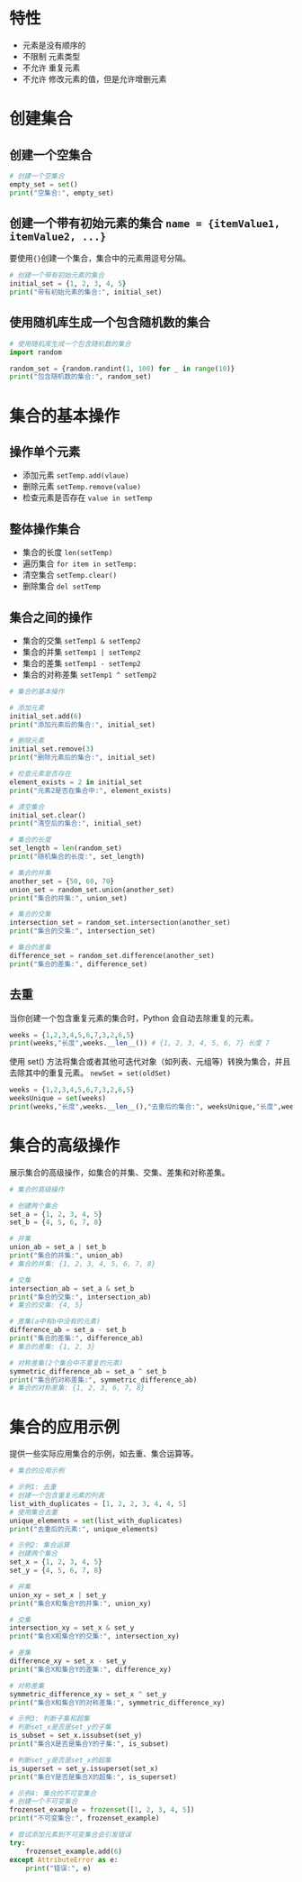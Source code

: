 # 特性
- 元素是没有顺序的
- 不限制 元素类型
- 不允许 重复元素
- 不允许 修改元素的值，但是允许增删元素

# 创建集合 
## 创建一个空集合
```python
# 创建一个空集合
empty_set = set()
print("空集合:", empty_set)
```
## 创建一个带有初始元素的集合 `name = {itemValue1, itemValue2, ...}`
要使用`{}`创建一个集合，集合中的元素用逗号分隔。
```python
# 创建一个带有初始元素的集合
initial_set = {1, 2, 3, 4, 5}
print("带有初始元素的集合:", initial_set)

```
## 使用随机库生成一个包含随机数的集合
```python
# 使用随机库生成一个包含随机数的集合
import random

random_set = {random.randint(1, 100) for _ in range(10)}
print("包含随机数的集合:", random_set)
```
# 集合的基本操作
## 操作单个元素
- 添加元素 `setTemp.add(vlaue)`
- 删除元素 `setTemp.remove(value)`
- 检查元素是否存在 `value in setTemp`
## 整体操作集合
- 集合的长度 `len(setTemp)`
- 遍历集合 `for item in setTemp:`
- 清空集合 `setTemp.clear()`
- 删除集合 `del setTemp`
## 集合之间的操作
- 集合的交集 `setTemp1 & setTemp2`
- 集合的并集 `setTemp1 | setTemp2`
- 集合的差集 `setTemp1 - setTemp2`
- 集合的对称差集 `setTemp1 ^ setTemp2`
```python
# 集合的基本操作

# 添加元素
initial_set.add(6)
print("添加元素后的集合:", initial_set)

# 删除元素
initial_set.remove(3)
print("删除元素后的集合:", initial_set)

# 检查元素是否存在
element_exists = 2 in initial_set
print("元素2是否在集合中:", element_exists)

# 清空集合
initial_set.clear()
print("清空后的集合:", initial_set)

# 集合的长度
set_length = len(random_set)
print("随机集合的长度:", set_length)

# 集合的并集
another_set = {50, 60, 70}
union_set = random_set.union(another_set)
print("集合的并集:", union_set)

# 集合的交集
intersection_set = random_set.intersection(another_set)
print("集合的交集:", intersection_set)

# 集合的差集
difference_set = random_set.difference(another_set)
print("集合的差集:", difference_set)
```
## 去重
当你创建一个包含重复元素的集合时，Python 会自动去除重复的元素。<br/>
```python
weeks = {1,2,3,4,5,6,7,3,2,6,5}
print(weeks,"长度",weeks.__len__()) # {1, 2, 3, 4, 5, 6, 7} 长度 7
```
使用 set() 方法将集合或者其他可迭代对象（如列表、元组等）转换为集合，并且去除其中的重复元素。
`newSet = set(oldSet)`
```python
weeks = {1,2,3,4,5,6,7,3,2,6,5}
weeksUnique = set(weeks)
print(weeks,"长度",weeks.__len__(),"去重后的集合:", weeksUnique,"长度",weeksUnique.__len__())
```
# 集合的高级操作
展示集合的高级操作，如集合的并集、交集、差集和对称差集。
```python
# 集合的高级操作

# 创建两个集合
set_a = {1, 2, 3, 4, 5}
set_b = {4, 5, 6, 7, 8}

# 并集
union_ab = set_a | set_b
print("集合的并集:", union_ab)
# 集合的并集: {1, 2, 3, 4, 5, 6, 7, 8}

# 交集
intersection_ab = set_a & set_b
print("集合的交集:", intersection_ab)
# 集合的交集: {4, 5}

# 差集(a中有b中没有的元素)
difference_ab = set_a - set_b
print("集合的差集:", difference_ab)
# 集合的差集: {1, 2, 3}

# 对称差集(2个集合中不重复的元素)
symmetric_difference_ab = set_a ^ set_b
print("集合的对称差集:", symmetric_difference_ab)
# 集合的对称差集: {1, 2, 3, 6, 7, 8}
```
# 集合的应用示例
提供一些实际应用集合的示例，如去重、集合运算等。
```python
# 集合的应用示例

# 示例1: 去重
# 创建一个包含重复元素的列表
list_with_duplicates = [1, 2, 2, 3, 4, 4, 5]
# 使用集合去重
unique_elements = set(list_with_duplicates)
print("去重后的元素:", unique_elements)

# 示例2: 集合运算
# 创建两个集合
set_x = {1, 2, 3, 4, 5}
set_y = {4, 5, 6, 7, 8}

# 并集
union_xy = set_x | set_y
print("集合X和集合Y的并集:", union_xy)

# 交集
intersection_xy = set_x & set_y
print("集合X和集合Y的交集:", intersection_xy)

# 差集
difference_xy = set_x - set_y
print("集合X和集合Y的差集:", difference_xy)

# 对称差集
symmetric_difference_xy = set_x ^ set_y
print("集合X和集合Y的对称差集:", symmetric_difference_xy)

# 示例3: 判断子集和超集
# 判断set_x是否是set_y的子集
is_subset = set_x.issubset(set_y)
print("集合X是否是集合Y的子集:", is_subset)

# 判断set_y是否是set_x的超集
is_superset = set_y.issuperset(set_x)
print("集合Y是否是集合X的超集:", is_superset)

# 示例4: 集合的不可变集合
# 创建一个不可变集合
frozenset_example = frozenset([1, 2, 3, 4, 5])
print("不可变集合:", frozenset_example)

# 尝试添加元素到不可变集合会引发错误
try:
    frozenset_example.add(6)
except AttributeError as e:
    print("错误:", e)
```
